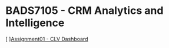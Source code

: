 # BADS7105 - CRM Analytics and Intelligence

[ ][Assignment01 - CLV Dashboard](https://github.com/Nasalinn/BADS7105-CM-Analytics/tree/main/Assignment01%20-%20CLV%20Dashboard)
